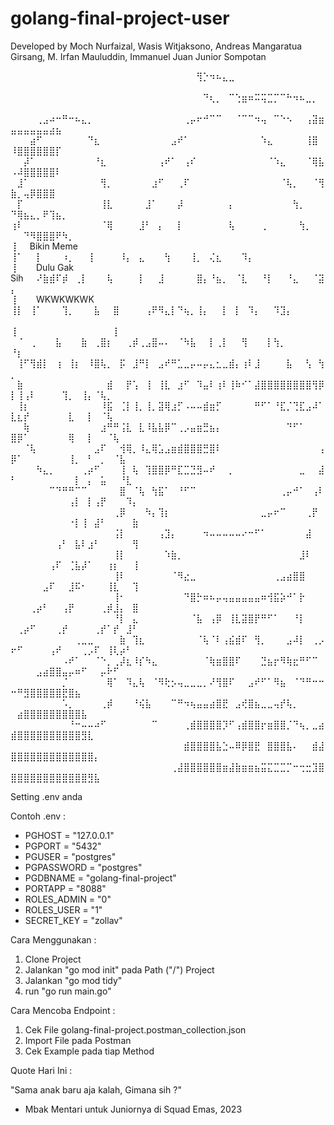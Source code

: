 # golang-final-project-user

Developed by Moch Nurfaizal, Wasis Witjaksono, Andreas Mangaratua Girsang, M. Irfan Mauluddin, Immanuel Juan Junior Sompotan

⠀⠀⠀⠀⠀⠀⠀⠀⠀⠀⠀⠀⠀⠀⠀⠀⠀⠀⠀⠀⠀⠀⠀⠀⠀⠀⠀⠀⠀⢻⡑⠲⠦⣄⣀⠀⠀⠀⠀⠀⠀⠀⠀⠀⠀⠀⠀⠀⠀⠀⠀⠀⠀⠀⠀⠀⠀⠀⠀⠀⠀⠀⠀⠀⠀⠀⠀⠀⠀
⠀⠀⠀⠀⠀⠀⠀⠀⠀⠀⠀⠀⠀⠀⠀⠀⠀⠀⠀⠀⠀⠀⠀⠀⠀⠀⠀⠀⠀⠀⠙⢆⡀⠀⠉⢑⣶⠶⠭⢭⣉⡉⠉⠓⠲⠦⣀⡀⠀⠀⠀⠀⠀⠀⠀⠀⠀⠀⠀⠀⠀⠀⠀⠀⠀⠀⠀⠀⠀
⠀⠀⠀⠀⢀⣠⠴⠒⠛⠒⠦⣄⡀⠀⠀⠀⠀⠀⠀⠀⠀⠀⠀⠀⠀⠀⠀⢀⡤⠖⠚⠉⠉⠀⠀⠈⠉⠉⠲⢤⠀⠉⠑⠢⠀⠀⢠⣽⣶⣤⣤⣤⣤⣤⣤⣴⣦⠀⠀⠀⠀⠀⠀⠀⠀⠀⠀⠀⠀
⠀⠀⠀⣴⠋⠀⠀⠀⠀⠀⠀⠀⠙⣆⠀⠀⠀⠀⠀⠀⠀⠀⠀⠀⠀⣠⠞⠁⠀⠀⠀⠀⠀⠀⠀⠀⠀⠀⠀⠱⣄⠀⠀⠀⠀⠀⢸⣿⠀⠸⣿⣿⣿⣿⣿⣿⡏⠀⠀⠀⠀⠀⠀⠀⠀⠀⠀⠀⠀
⠀⠀⡼⠁⠀⠀⠀⠀⠀⠀⠀⠀⠀⠘⣆⠀⠀⠀⠀⠀⠀⠀⠀⢠⠞⠁⠀⢠⠎⠀⠀⠀⠀⠀⠀⠀⠀⠀⠀⠀⠈⠱⣄⠀⠀⠀⠈⢿⣧⠠⠼⣿⣿⣿⣿⣿⠇⠀⠀⠀⠀⠀⠀⠀⠀⠀⠀⠀⠀
⠀⣸⠁⠀⠀⠀⠀⠀⠀⠀⠀⠀⠀⠀⢻⡀⠀⠀⠀⠀⠀⠀⣰⠋⠀⠀⢀⠏⠀⠀⠀⠀⠀⠀⠀⠀⠀⠀⠀⠀⠀⠀⠈⢧⡀⠀⠀⠈⢻⣷⡀⢤⡿⣿⣿⣿⠀⠀⠀⠀⠀⠀⠀⠀⠀⠀⠀⠀⠀
⠀⡏⠀⠀⠀⠀⠀⠀⠀⠀⠀⠀⠀⠀⢸⣇⠀⠀⠀⠀⠀⣸⠁⠀⠀⠀⡼⠀⠀⠀⠀⠀⠀⠀⡄⠀⠀⠀⠀⠀⠀⠀⠀⠀⢳⡀⠀⠀⠀⠙⢿⣦⣄⡀⠟⢹⣦⡀⠀⠀⠀⠀⠀⠀⠀⠀⠀⠀⠀
⢰⠇⠀⠀⠀⠀⠀⠀⠀⠀⠀⠀⠀⠀⠈⢿⠀⠀⠀⠀⣸⠃⠀⡄⠀⠀⡇⠀⠀⠀⠀⠀⠀⠀⢧⠀⠀⠀⠀⢀⠀⠀⠀⠀⠀⢳⡀⠀⠀⠀⠀⠙⠻⣿⣿⣿⠟⠳⡀⠀⠀⠀⠀⠀⠀⠀⠀⠀⠀<br/>
⢸⠀⠀Bikin Meme⠀⠀⠀⠀  ⢸⠁⠀⠀⡇⠀⠀⠀⠰⡀⠀⠀⢸⠀⠀⠀⠀⠸⡄⠀⣄⠀⠀⠀⢳⠀⠀⠀⢸⡀⠀⢌⣆⠀⠀⠀⠹⡄⠀⠀⠀⠀⠀⠀⠀⠀⠀<br/>
⢸⠀⠀⠀Dulu Gak Sih⠀⠀⠜⣷⣾⠏⡾⠀⢀⡇⠀⠀⠀⢧⠀⠀⠀⠀⡇⠀⠀⣸⠀⠀⠀⠀⠀⣿⡄⠘⣦⡀⠀⠈⣇⠀⠀⠘⡇⠀⠀⠘⣄⠀⠀⠈⣽⡄⠀⠀⠀⠀⠀⠀⠀⠀<br/>
⢸⠀⠀⠀WKWKWKWK     ⢸⡇⠀⢸⠁⠀⠀⠀⢹⡀⠀⠀⠀⣧⠀⠀⣿⠀⠀⠀⠀⢠⠟⠻⣄⡇⠙⢦⡀⢸⡄⠀⠀⡇⠀⡇⠀⠹⡄⠀⠀⠹⣹⡄⠀⠀⠀⠀⠀⠀⠀<br/>
⢸⠀⠀⠀⠀⠀⠀⠀⠀⠀⠀⠀⠀        ⠀⠀    ⢸⠀  ⠀⠈⠀⢀⠀⠀⠀⣧⠀⠀⠀⣷⠀⢀⣿⡆⠀⠀⢀⡾⢀⣠⣿⠤⠄⠀⠈⠳⣧⠀⠀⡇⢀⡇⠀⠀⢻⠀⠀⠀⡇⢳⡀⠀⠀⠀⠀⠀⠀<br/>
⠘⡆⠀⠀⠀⠀⠀⠀⠀⠀⠀⠀⠀           ⠀ ⠀⢸⠋⢻⣾⡇⠀⢰⠀⢸⡆⠀⠸⣿⢧⡀⠀⡯⠀⣸⠛⡇⠀⣠⠞⠛⣁⣀⡤⠤⡤⣄⣂⣀⣾⡄⢰⠇⣸⠀⠀⠀⠀⣧⠀⠀⢣⠀⢳⡀⠀⠀⠀⠀⠀
⠀⣷⠀⠀⠀⠀⠀⠀⠀⠀⠀⠀⠀⠀⠀⣾⠀⠀⡟⢡⠀⢸⠀⢸⣇⠀⣰⠋⠀⠹⣤⠇⢰⠇⢸⠷⠊⠁⣼⣿⣿⣿⣿⣿⣿⣿⣿⢻⡿⡇⢸⢠⠇⠀⠀⠀⠀⢹⡀⠀⢸⡄⠈⢧⡀⠀⠀⠀⠀
⠀⢸⡆⠀⠀⠀⠀⠀⠀⠀⠀⠀⠀⠀⠸⣯⠀⢈⡇⢸⡀⢸⡀⣽⢿⣰⡋⠠⠤⠤⣾⣶⡋⠀⠀⠀⠀⠀⠛⠋⠁⠘⣏⡈⢙⣏⣠⠼⠁⣇⣆⡞⠀⠀⠀⠀⠀⠀⣇⠀⠀⡇⠀⠈⢧⠀⠀⠀⠀
⠀⠀⢷⠀⠀⠀⠀⠀⠀⠀⠀⠀⠀⠀⣰⠛⠛⢨⣇⠀⣇⠸⣧⣧⡿⠉⢀⡠⣤⣶⣛⣦⡄⠀⠀⠀⠀⠀⠀⠀⠀⠀⠀⠙⠋⠁⠀⠀⠀⣿⡿⠁⠀⠀⠀⠀⠀⠀⢿⠀⠀⡇⠀⠀⠈⢧⠀⠀⠀
⠀⠀⠈⢧⠀⠀⠀⠀⠀⠀⠀⠀⠀⣠⠏⠀⠀⢺⢿⡀⠸⣄⢿⣡⣠⣶⣾⣿⣿⣿⣛⣿⠇⠀⠀⠀⠀⠀⠀⠀⠀⠀⠀⠀⠀⠀⠀⠀⢠⡿⠁⠀⠀⠀⠀⠀⠀⠀⢸⡀⠀⠃⠀⡀⠀⠈⣧⠀⠀
⠀⠀⠀⠀⠳⣄⡀⠀⠀⠀⠀⢀⡴⠋⠀⠀⠀⢸⠀⢧⠀⢹⣿⣿⡿⠛⣏⣉⣙⣻⠤⠞⠀⠀⡀⠀⠀⠀⠀⠀⠀⠀⠀⠀⠀⣀⠀⠀⣼⠃⠀⠀⠀⠀⠀⠀⠀⠀⠀⡇⠀⡄⠀⣥⠀⠀⠘⣇⠀
⠀⠀⠀⠀⠀⠀⠉⠙⠛⠛⠉⠉⠀⠀⠀⠀⠀⣿⠀⠈⢧⠀⢳⣯⠁⠀⠘⠋⠉⠀⠀⠀⠀⠀⠀⠀⠀⠀⠀⠀⠀⠀⢀⡤⠚⠁⠀⢠⠇⠀⠀⠀⠀⠀⠀⠀⠀⠀⢠⡇⠀⡇⢠⡟⠀⠀⠀⠹⡄
⠀⠀⠀⠀⠀⠀⠀⠀⠀⠀⠀⠀⠀⠀⠀⠀⢀⡿⠀⠀⠀⠳⡄⢹⡆⠀⠀⠀⠀⠀⠀⠀⠀⠀⠀⠀⠀⠀⠀⣀⡤⠖⠉⠀⠀⠀⢀⡟⠀⠀⠀⠀⠀⠀⠀⠀⠀⠀⠐⡇⢸⠀⣼⠃⠀⠀⠀⠀⣷
⠀⠀⠀⠀⠀⠀⠀⠀⠀⠀⠀⠀⠀⠀⠀⠀⢨⡇⠀⠀⠀⠀⠀⢠⣹⡄⠀⠀⠀⠀⠲⠤⠤⠤⠤⠤⠔⠒⠋⠁⠀⠀⠀⠀⠀⠀⣼⠀⠀⠀⠀⠀⠀⠀⠀⠀⢠⠃⠀⣧⠇⣰⠃⠀⠀⠀⠀⠀⢻
⠀⠀⠀⠀⠀⠀⠀⠀⠀⠀⠀⠀⠀⠀⠀⠀⢸⡇⠀⠀⠀⠀⠀⠀⠱⣷⡀⠀⠀⠀⠀⠀⠀⠀⠀⠀⠀⠀⠀⠀⠀⠀⠀⠀⠀⣸⠇⠀⠀⠀⠀⠀⠀⠀⠀⢠⠏⠀⢈⣧⡼⠁⠀⠀⢰⡆⠀⠀⢸
⠀⠀⠀⠀⠀⠀⠀⠀⠀⠀⠀⠀⠀⠀⠀⠀⢸⠇⠀⠀⠀⠀⠀⠀⠀⠈⠻⣔⣀⠀⠀⠀⠀⠀⠀⠀⠀⠀⠀⠀⠀⢀⣠⣴⣿⣿⠀⠀⠀⠀⠀⠀⠀⠀⣠⠏⠀⠀⣸⠯⠂⠀⠀⠀⢸⣇⠀⠀⢹
⠀⠀⠀⠀⠀⠀⠀⠀⠀⠀⠀⠀⠀⠀⠀⠀⢸⠂⠀⠀⠀⠀⠀⠀⠀⠀⠀⠙⣿⡓⠶⠦⡤⢤⣤⣤⣤⣤⣤⠶⢺⣯⡵⠚⠁⡗⠀⠀⠀⠀⠀⠀⢀⡴⠃⠀⠀⢠⡟⠀⠀⠀⠀⢀⡾⣸⡄⠀⣿
⠀⠀⠀⠀⠀⠀⠀⠀⠀⠀⠀⠀⠀⠀⠀⠀⠘⡇⠀⣄⠀⠀⠀⠀⠀⠀⠀⠀⠈⣧⠀⢠⡿⠀⢸⣇⣽⣿⡟⠛⠋⠁⠀⠀⠘⡇⠀⠀⠀⠀⢀⡴⠋⠀⠀⠀⢀⡞⠀⠀⠀⠀⢀⡞⠁⡞⠀⣸⠃
⠀⠀⠀⠀⠀⠀⠀⠀⠀⠀⢀⣀⣀⠀⠀⠀⠀⣷⠀⢹⣆⠀⠀⠀⠀⠀⠀⠀⠀⠈⢧⠈⠇⢠⣮⣾⠏⠀⢻⡀⠀⠀⠀⣠⠼⡇⠀⢀⡠⠖⠋⠀⠀⠀⠀⢠⠞⠀⠀⠀⢀⡠⠏⠀⢸⢇⡴⠃⠀
⠀⠀⠀⠀⠀⠀⠀⠀⠠⠞⠁⠀⠀⠈⠑⡀⢀⡼⣆⠸⡎⠳⣄⠀⠀⠀⠀⠀⠀⠀⠈⢷⣶⣿⣿⠏⠀⠀⠀⣙⣦⡖⠻⢷⣖⠛⠋⠉⠀⠀⠀⠀⠀⣠⣴⣿⣿⣤⡤⠶⠋⠀⠀⡤⠗⠋⠀⠀⠀
⠀⠀⠀⠀⠀⠀⠀⠀⡈⠀⠀⠀⠀⠀⠀⢿⠁⠀⠹⣄⢧⠀⠈⠻⢗⡢⢤⣀⣀⣀⡀⠜⢻⣿⠏⠀⠀⣠⠞⠋⠁⠻⣦⠀⠈⠙⠛⠒⠒⠒⠛⣻⣿⣿⣿⣿⣿⣟⣿⣦⠀⠀⠀⠀⠀⠀⠀⠀⠀
⠀⠀⠀⠀⠀⠀⠀⠀⠡⡀⠀⠀⠀⠀⢀⡾⠀⠀⠀⠘⢮⣧⠀⠀⠀⠉⠛⠲⢦⣤⣤⣴⣿⣟⠀⣠⢞⣿⣦⣀⣀⢤⡞⢧⡀⠀⠀⠀⠀⠀⣴⣿⣿⣿⣿⣿⣿⣿⣿⣿⣧⠀⠀⠀⠀⠀⠀⠀⠀
⠀⠀⠀⠀⠀⠀⠀⠀⠀⠘⠒⠤⠤⠴⠋⠀⠀⠀⠀⠀⠀⠀⠉⠀⠀⠀⠀⢀⣾⣿⣿⣿⣿⡹⠋⢠⣾⣿⣿⡖⣶⣿⣿⡈⠙⢦⡀⣀⣴⣾⣿⣿⣿⣿⣿⣿⣿⣿⣿⣿⣻⣇⠀⠀⠀⠀⠀⠀⠀
⠀⠀⠀⠀⠀⠀⠀⠀⠀⠀⠀⠀⠀⠀⠀⠀⠀⠀⠀⠀⠀⠀⠀⠀⠀⠀⠀⣾⣿⣿⣿⣿⣧⣑⠤⠿⡿⣿⣟⠀⣿⣿⣿⣧⠄⠀⠀⣾⣼⣿⣿⣿⣿⣿⣿⣿⣿⣿⣿⣿⣿⣿⡄⠀⠀⠀⠀⠀⠀
⠀⠀⠀⠀⠀⠀⠀⠀⠀⠀⠀⠀⠀⠀⠀⠀⠀⠀⠀⠀⠀⠀⠀⠀⠀⢀⣼⣿⣿⣿⣿⣿⣿⣶⣼⣷⣶⣶⣦⣭⣍⣉⣉⡉⠒⢒⣒⣹⣿⣿⣿⣿⣿⣿⣿⣿⣿⣿⣿⣿⣿⣻⣧⠀⠀⠀⠀⠀⠀


Setting .env anda

Contoh .env :
- PGHOST = "127.0.0.1"
- PGPORT = "5432"
- PGUSER = "postgres"
- PGPASSWORD = "postgres"
- PGDBNAME = "golang-final-project"
- PORTAPP = "8088"
- ROLES_ADMIN = "0"
- ROLES_USER = "1"
- SECRET_KEY = "zollav"

Cara Menggunakan :
1. Clone Project
2. Jalankan "go mod init" pada Path ("/") Project
3. Jalankan "go mod tidy"
4. run "go run main.go"

Cara Mencoba Endpoint :
1. Cek File golang-final-project.postman_collection.json
2. Import File pada Postman
3. Cek Example pada tiap Method

Quote Hari Ini : 

"Sama anak baru aja kalah, Gimana sih ?"
- Mbak Mentari untuk Juniornya di Squad Emas, 2023